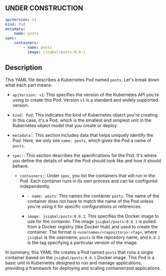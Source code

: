 ## UNDER CONSTRUCTION

```yaml
apiVersion: v1
kind: Pod
metadata:
    name: posts
spec:
    containers:
        - name: posts
          image: jsiqbal/posts:0.0.1
```

## Description

This YAML file describes a Kubernetes Pod named `posts`. Let's break down what each part means:

-   `apiVersion: v1`: This specifies the version of the Kubernetes API you're using to create this Pod. Version `v1` is a standard and widely supported version.

-   `kind: Pod`: This indicates the kind of Kubernetes object you're creating. In this case, it's a Pod, which is the smallest and simplest unit in the Kubernetes object model that you create or deploy.

-   `metadata:`: This section includes data that helps uniquely identify the Pod. Here, we only see `name: posts`, which gives the Pod a name of `posts`.

-   `spec:`: This section describes the specifications for the Pod. It's where you define the details of what the Pod should look like and how it should behave.

    -   `containers:`: Under `spec`, you list the containers that will run in the Pod. Each container runs in its own process and can be configured independently.

        -   `- name: posts`: This names the container `posts`. The name of the container does not have to match the name of the Pod unless you're using it for specific configurations or references.

        -   `image: jsiqbal/posts:0.0.1`: This specifies the Docker image to use for the container. The image `jsiqbal/posts:0.0.1` is pulled from a Docker registry (like Docker Hub) and used to create the container. The format is `<username>/<repository>:<tag>`, where `jsiqbal` is the username, `posts` is the repository name, and `0.0.1` is the tag specifying a particular version of the image.

In summary, this YAML file creates a Pod named `posts` that runs a single container based on the `jsiqbal/posts:0.0.1` Docker image. This Pod is a basic unit in Kubernetes designed to run and manage applications, providing a framework for deploying and scaling containerized applications.
